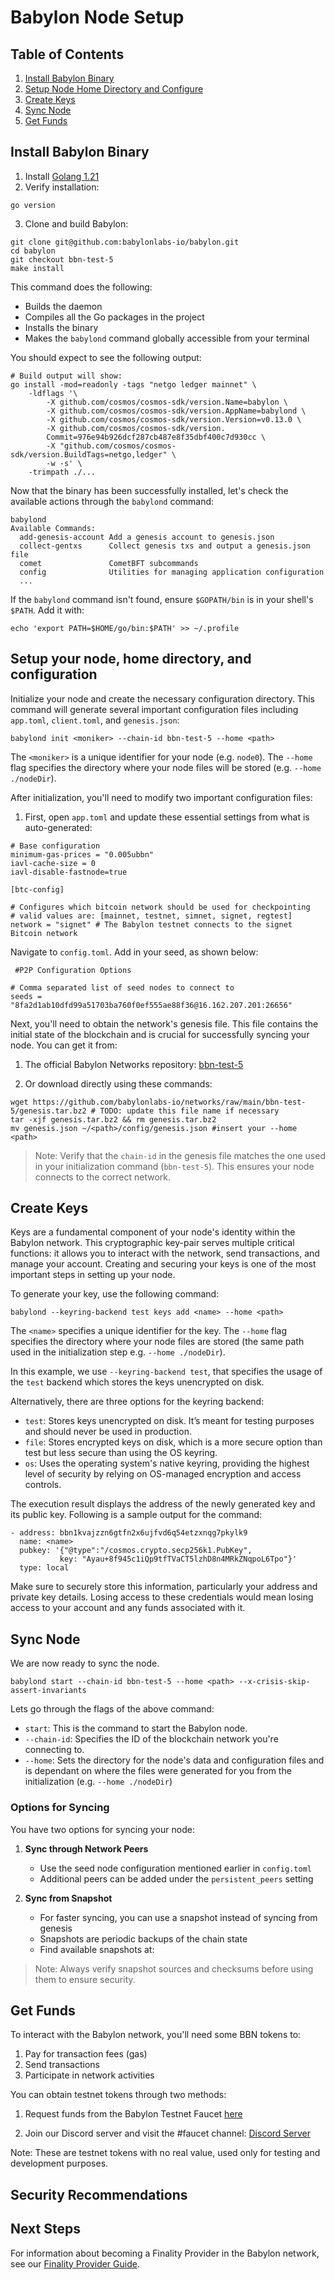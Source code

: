 # Babylon Node Setup

## Table of Contents

1. [Install Babylon Binary](#install-babylon-binary)
2. [Setup Node Home Directory and Configure](#setup-your-node-home-directory-and-configuration)
4. [Create Keys](#create-keys)
5. [Sync Node](#sync-node)
6. [Get Funds](#get-funds)


## Install Babylon Binary 

1. Install [Golang 1.21](https://go.dev/dl)
2. Verify installation:

```shell
go version
```

3. Clone and build Babylon:
```shell
git clone git@github.com:babylonlabs-io/babylon.git
cd babylon
git checkout bbn-test-5  
make install
```
<!-- TODO: testnet tag to be defined -->
This command does the following:
- Builds the daemon
- Compiles all the Go packages in the project
- Installs the binary 
- Makes the `babylond` command globally accessible from your terminal

You should expect to see the following output:

```shell
# Build output will show:
go install -mod=readonly -tags "netgo ledger mainnet" \
    -ldflags '\
        -X github.com/cosmos/cosmos-sdk/version.Name=babylon \
        -X github.com/cosmos/cosmos-sdk/version.AppName=babylond \
        -X github.com/cosmos/cosmos-sdk/version.Version=v0.13.0 \
        -X github.com/cosmos/cosmos-sdk/version.
        Commit=976e94b926dcf287cb487e8f35dbf400c7d930cc \
        -X "github.com/cosmos/cosmos-sdk/version.BuildTags=netgo,ledger" \
        -w -s' \
    -trimpath ./...
```

Now that the binary has been successfully installed, 
let's check the available actions through the `babylond` command:

```shell
babylond
Available Commands:
  add-genesis-account Add a genesis account to genesis.json
  collect-gentxs      Collect genesis txs and output a genesis.json file
  comet               CometBFT subcommands
  config              Utilities for managing application configuration
  ...
```

If the `babylond` command isn't found, ensure `$GOPATH/bin` is in your shell's 
`$PATH`. Add it with:

 ```shell 
 echo 'export PATH=$HOME/go/bin:$PATH' >> ~/.profile 
 ```

## Setup your node, home directory, and configuration

Initialize your node and create the necessary configuration directory. 
This command will generate several important configuration files 
including `app.toml`, `client.toml`, and `genesis.json`:

```shell
babylond init <moniker> --chain-id bbn-test-5 --home <path>
```

The `<moniker>` is a unique identifier for your node (e.g. `node0`).
The `--home` flag specifies the directory where your node files will be stored (e.g. `--home ./nodeDir`).

After initialization, you'll need to modify two important configuration files:

1. First, open `app.toml` and update these essential settings from what is auto-generated:

```shell
# Base configuration
minimum-gas-prices = "0.005ubbn"
iavl-cache-size = 0
iavl-disable-fastnode=true

[btc-config]

# Configures which bitcoin network should be used for checkpointing
# valid values are: [mainnet, testnet, simnet, signet, regtest]
network = "signet" # The Babylon testnet connects to the signet Bitcoin network
```

Navigate to `config.toml`. Add in your seed, as shown below:

```shell
 #P2P Configuration Options    

# Comma separated list of seed nodes to connect to
seeds = "8fa2d1ab10dfd99a51703ba760f0ef555ae88f36@16.162.207.201:26656"
```

Next, you'll need to obtain the network's genesis file. This file contains 
the initial state of the blockchain and is crucial for successfully syncing 
your node. You can get it from:

1. The official Babylon Networks repository: [bbn-test-5](https://github.com/babylonlabs-io/networks/tree/main/bbn-test-5)

2. Or download directly using these commands:

```shell
wget https://github.com/babylonlabs-io/networks/raw/main/bbn-test-5/genesis.tar.bz2 # TODO: update this file name if necessary
tar -xjf genesis.tar.bz2 && rm genesis.tar.bz2
mv genesis.json ~/<path>/config/genesis.json #insert your --home <path>
```

>Note: Verify that the `chain-id` in the genesis file matches the one used in 
your initialization command (`bbn-test-5`). This ensures your node connects 
to the correct network.

## Create Keys

Keys are a fundamental component of your node's identity within the 
Babylon network. This cryptographic key-pair serves multiple critical functions: 
it allows you to interact with the network, send transactions, and manage your account. 
Creating and securing your keys is one of the most important steps in setting up your node.

To generate your key, use the following command:

```shell
babylond --keyring-backend test keys add <name> --home <path>
```

The `<name>` specifies a unique identifier for the key.
The `--home` flag specifies the directory where your node files are
stored (the same path used in the initialization step e.g. `--home ./nodeDir`).

In this example, we use `--keyring-backend test`, that specifies 
the usage of the `test` backend which stores the keys unencrypted on disk.

Alternatively, there are three options for the keyring backend:

- `test`: Stores keys unencrypted on disk. It’s meant for testing purposes and 
should never be used in production.
- `file`: Stores encrypted keys on disk, which is a more secure option than test but 
less secure than using the OS keyring.
- `os`: Uses the operating system's native keyring, providing the highest level of 
security by relying on OS-managed encryption and access controls.

The execution result displays the address of the newly generated key and its 
public key. Following is a sample output for the command:

```shell
- address: bbn1kvajzzn6gtfn2x6ujfvd6q54etzxnqg7pkylk9
  name: <name>
  pubkey: '{"@type":"/cosmos.crypto.secp256k1.PubKey",
           key: "Ayau+8f945c1iQp9tfTVaCT5lzhD8n4MRkZNqpoL6Tpo"}'
  type: local
```

Make sure to securely store this information, particularly your 
address and private key details. Losing access to these credentials 
would mean losing access to your account and any funds associated with it.

## Sync Node

We are now ready to sync the node.

```shell
babylond start --chain-id bbn-test-5 --home <path> --x-crisis-skip-assert-invariants
```

Lets go through the flags of the above command:

- `start`: This is the command to start the Babylon node.
- `--chain-id`: Specifies the ID of the blockchain network you're connecting to.
- `--home`: Sets the directory for the node's data and configuration files and 
is dependant on where the files were generated for you from the initialization (e.g. `--home ./nodeDir`)

### Options for Syncing

You have two options for syncing your node:

1. **Sync through Network Peers**
   - Use the seed node configuration mentioned earlier in `config.toml`
   - Additional peers can be added under the `persistent_peers` setting
   <!-- Add peer list when available -->

2. **Sync from Snapshot**
   - For faster syncing, you can use a snapshot instead of syncing from genesis
   - Snapshots are periodic backups of the chain state
   - Find available snapshots at: <!-- Add link when available -->
   
>Note: Always verify snapshot sources and checksums before using them to ensure security.

## Get Funds

To interact with the Babylon network, you'll need some BBN tokens to:
1. Pay for transaction fees (gas)
2. Send transactions
3. Participate in network activities

You can obtain testnet tokens through two methods:

1. Request funds from the Babylon Testnet Faucet 
[here](#tbd) 
<!-- add link to faucet -->
2. Join our Discord server and visit the #faucet channel: 
[Discord Server](https://discord.com/channels/1046686458070700112/1075371070493831259)

Note: These are testnet tokens with no real value, used only for testing 
and development purposes.

## Security Recommendations

<!-- TODO: add security recommendations -->

## Next Steps

For information about becoming a Finality Provider in the Babylon network, 
see our [Finality Provider Guide](../babylon-validators/README.md).